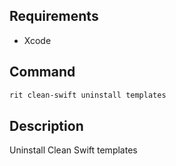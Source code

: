 ## Requirements

- Xcode

## Command

```bash
rit clean-swift uninstall templates
```

## Description

Uninstall Clean Swift templates
